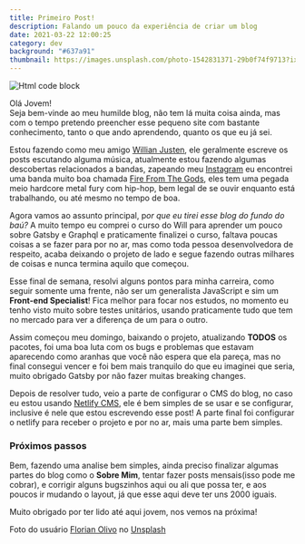 ```yaml
---
title: Primeiro Post!
description: Falando um pouco da experiência de criar um blog
date: 2021-03-22 12:00:25
category: dev
background: "#637a91"
thumbnail: https://images.unsplash.com/photo-1542831371-29b0f74f9713?ixid=MXwxMjA3fDB8MHxwaG90by1wYWdlfHx8fGVufDB8fHw%3D&ixlib=rb-1.2.1&auto=format&fit=crop&w=1950&q=80
---
```


![Html code block](https://images.unsplash.com/photo-1542831371-29b0f74f9713?ixlib=rb-1.2.1&ixid=MXwxMjA3fDB8MHxwaG90by1wYWdlfHx8fGVufDB8fHw%3D&auto=format&fit=crop&w=1350&q=80)

Olá Jovem!\
Seja bem-vinde ao meu humilde blog, não tem lá muita coisa ainda, mas com o tempo pretendo preencher esse pequeno site com bastante conhecimento, tanto o que ando aprendendo, quanto os que eu já sei.

Estou fazendo como meu amigo [Willian Justen](https://willianjusten.com.br/), ele geralmente escreve os posts escutando alguma música, atualmente estou fazendo algumas descobertas relacionados a bandas, zapeando meu [Instagram](https://www.instagram.com/azevedodev/) eu encontrei uma banda muito boa chamada [Fire From The Gods](https://open.spotify.com/artist/6yeRY2d7gubXoymv3DAYhS?si=eTV3jt_5RWSMVN01bmVr7g), eles tem uma pegada meio hardcore metal fury com hip-hop, bem legal de se ouvir enquanto está trabalhando, ou até mesmo no tempo de boa.

Agora vamos ao assunto principal, p*or que eu tirei esse blog do fundo do baú?* A muito tempo eu comprei o curso do Will para aprender um pouco sobre Gatsby e Graphql e praticamente finalizei o curso, faltava poucas coisas a se fazer para por no ar, mas como toda pessoa desenvolvedora de respeito, acaba deixando o projeto de lado e segue fazendo outras milhares de coisas e nunca termina aquilo que começou.

Esse final de semana, resolvi alguns pontos para minha carreira, como seguir somente uma frente, não ser um generalista JavaScript e sim um **Front-end Specialist**! Fica melhor para focar nos estudos, no momento eu tenho visto muito sobre testes unitários, usando praticamente tudo que tem no mercado para ver a diferença de um para o outro.

Assim começou meu domingo, baixando o projeto, atualizando **TODOS** os pacotes, foi uma boa luta com os bugs e problemas que estavam aparecendo como aranhas que você não espera que ela pareça, mas no final consegui vencer e foi bem mais tranquilo do que eu imaginei que seria, muito obrigado Gatsby por não fazer muitas breaking changes.

Depois de resolver tudo, veio a parte de configurar o CMS do blog, no caso eu estou usando [Netlify CMS](https://www.netlifycms.org/), ele é bem simples de se usar e se configurar, inclusive é nele que estou escrevendo esse post! A parte final foi configurar o netlify para receber o projeto e por no ar, mais uma parte bem simples.

### Próximos passos

Bem, fazendo uma analise bem simples, ainda preciso finalizar algumas partes do blog como o **Sobre Mim**, tentar fazer posts mensais(isso pode me cobrar), e corrigir alguns bugszinhos aqui ou ali que possa ter, e aos poucos ir mudando o layout, já que esse aqui deve ter uns 2000 iguais.

Muito obrigado por ter lido até aqui jovem, nos vemos na próxima!

Foto do usuário [Florian Olivo](https://unsplash.com/@florianolv) no [Unsplash](https://unsplash.com/)
